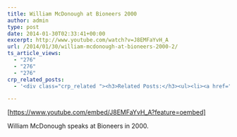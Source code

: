 ```yaml
---
title: William McDonough at Bioneers 2000
author: admin
type: post
date: 2014-01-30T02:33:41+00:00
excerpt: http://www.youtube.com/watch?v=J8EMFaYvH_A
url: /2014/01/30/william-mcdonough-at-bioneers-2000-2/
ts_article_views:
  - "276"
  - "276"
  - "276"
crp_related_posts:
  - '<div class="crp_related "><h3>Related Posts:</h3><ul><li><a href="https://scdhub.org/2017/07/30/nuclear-testing-footage-music-by-gigi-shibabaw-washintu/"    ><img src="https://scdhub.org/wp-content/uploads/2017/07/nuclear-testing-footage-music-by-gigi-shibabaw-washintu-150x150.jpg" alt="Cultuer- Music &#8211; Ethiopian (Music by Gigi Shibabaw-Washintu)" title="Cultuer- Music &#8211; Ethiopian (Music by Gigi Shibabaw-Washintu)" width="150" height="150" class="crp_thumb crp_featured" /><span class="crp_title">Cultuer- Music &#8211; Ethiopian (Music by Gigi&hellip;</span></a></li><li><a href="https://scdhub.org/2017/07/08/soneva-kiri-coral-garden-15-months-after-installation/"    ><img src="https://scdhub.org/wp-content/uploads/2017/07/maxresdefault-150x150.jpg" alt="Soneva Kiri Coral Garden 15 Months After Installation" title="Soneva Kiri Coral Garden 15 Months After Installation" width="150" height="150" class="crp_thumb crp_featured" /><span class="crp_title">Soneva Kiri Coral Garden 15 Months After Installation</span></a></li><li><a href="https://scdhub.org/2017/12/29/women-and-water-a-video-by-water-for-people-3/"    ><img src="https://scdhub.org/wp-content/uploads/2017/12/women-and-water-a-video-by-water-150x150.jpg" alt="Women and Water &#8211; a Video by Water For People" title="Women and Water &#8211; a Video by Water For People" width="150" height="150" class="crp_thumb crp_featured" /><span class="crp_title">Women and Water &#8211; a Video by Water For People</span></a></li><li><a href="https://scdhub.org/2017/06/21/simon-sinek-love-your-work/"    ><img src="https://scdhub.org/wp-content/uploads/2017/06/Screen-Shot-2017-06-20-at-6.10.42-PM-150x150.png" alt="Simon Sinek: Love Your Work" title="Simon Sinek: Love Your Work" width="150" height="150" class="crp_thumb crp_featured" /><span class="crp_title">Simon Sinek: Love Your Work</span></a></li><li><a href="https://scdhub.org/2017/06/29/how-to-speak-so-that-people-want-to-listen-julian-treasure/"    ><img src="https://scdhub.org/wp-content/uploads/2017/06/Screen-Shot-2017-06-29-at-10.40.38-AM-150x150.png" alt="How to speak so that people want to listen | Julian Treasure" title="How to speak so that people want to listen | Julian Treasure" width="150" height="150" class="crp_thumb crp_featured" /><span class="crp_title">How to speak so that people want to listen | Julian Treasure</span></a></li><li><a href="https://scdhub.org/2017/06/08/7464/"    ><img src="https://scdhub.org/wp-content/uploads/2017/06/638237074_640-150x150.jpg" alt="Bob Dylan Acceptance Speeche for Nobel Peace Prize" title="Bob Dylan Acceptance Speeche for Nobel Peace Prize" width="150" height="150" class="crp_thumb crp_featured" /><span class="crp_title">Bob Dylan Acceptance Speeche for Nobel Peace Prize</span></a></li></ul><div class="crp_clear"></div></div>'

---
```

[https://www.youtube.com/embed/J8EMFaYvH_A?feature=oembed] 

William McDonough speaks at Bioneers in 2000.